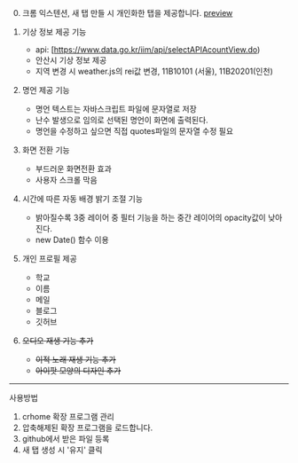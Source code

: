 0. 크롬 익스텐션, 새 탭 만들 시 개인화한 탭을 제공합니다. <a href="https://044apde.github.io/my-new-tabs/" target='_blank' >preview</a>

1. 기상 정보 제공 기능

   - api: [https://www.data.go.kr/iim/api/selectAPIAcountView.do)
   - 안산시 기상 정보 제공
   - 지역 변경 시 weather.js의 rei값 변경, 11B10101 (서울), 11B20201(인천)

2. 명언 제공 기능
   - 명언 텍스트는 자바스크립트 파일에 문자열로 저장
   - 난수 발생으로 임의로 선택된 명언이 화면에 출력된다.
   - 명언을 수정하고 싶으면 직접 quotes파일의 문자열 수정 필요
   
3. 화면 전환 기능

   - 부드러운 화면전환 효과
   - 사용자 스크롤 막음

4. 시간에 따른 자동 배경 밝기 조절 기능

   - 밝아질수록 3중 레이어 중 필터 기능을 하는 중간 레이어의 opacity값이 낮아진다.
   - new Date() 함수 이용

5. 개인 프로필 제공

   - 학교
   - 이름
   - 메일
   - 블로그
   - 깃허브

6. <del>오디오 재생 기능 추가</del>
   - <del>이적 노래 재생 기능 추가</del>
   - <del>아이팟 모양의 디자인 추가 </del>


---

사용방법

1. crhome 확장 프로그램 관리 
2. 압축해제된 확장 프로그램을 로드합니다.
3. github에서 받은 파일 등록 
4. 새 탭 생성 시 '유지' 클릭

